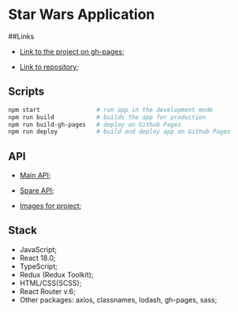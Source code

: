 # Star Wars Application

##Links

- [Link to the project on gh-pages](https://bohdansolo.github.io/react-star-wars/);

- [Link to repository](https://github.com/BohdanSolo/react-star-wars);

## Scripts

```bash
npm start                # run app in the development mode
npm run build            # builds the app for production
npm run build-gh-pages   # deploy on Github Pages
npm run deploy           # build and deploy app on Github Pages
```

## API
- [Main API](https://swapi.dev/);

- [Spare API](https://swapi.py4e.com/);

- [Images for project](https://starwars-visualguide.com/);

## Stack
- JavaScript;
- React 18.0;
- TypeScript;
- Redux (Redux Toolkit);
- HTML/CSS(SCSS);
- React Router v.6;
- Other packages: axios, classnames, lodash, gh-pages, sass;